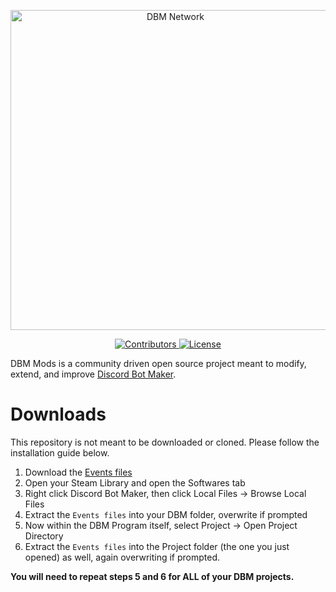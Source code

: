 <p align="center">
  <a title="DBM Network" href="https://discord.gg/3QxkZPK" target="_blank">
    <img src="https://dl.dropboxusercontent.com/s/z9peiufx85vxxmj/events-banner.png" width="512" alt="DBM Network" />
  </a>
</p>
<p align="center">
  <a title="Contributors" href="https://github.com/dbm-network/mods/contributors" target="_blank">
    <img src="https://img.shields.io/github/contributors/dbm-network/events.svg?style=flat-square" alt="Contributors" />
  </a>
  <a title="License" href="https://github.com/dbm-network/mods/blob/master/LICENSE.md" target="_blank">
    <img src="https://img.shields.io/github/license/dbm-network/events.svg?style=flat-square" alt="License" />
  </a>
</p>

DBM Mods is a community driven open source project meant to modify, extend, and improve [Discord Bot Maker](https://store.steampowered.com/app/682130/Discord_Bot_Maker/).

# Downloads

This repository is not meant to be downloaded or cloned. Please follow the installation guide below.

1. Download the [Events files](https://github.com/dbm-network/events/archive/master.zip)
2. Open your Steam Library and open the Softwares tab
3. Right click Discord Bot Maker, then click Local Files &rarr; Browse Local Files
4. Extract the `Events files` into your DBM folder, overwrite if prompted
5. Now within the DBM Program itself, select Project &rarr; Open Project Directory
6. Extract the `Events files` into the Project folder (the one you just opened) as well, again overwriting if prompted.

**You will need to repeat steps 5 and 6 for ALL of your DBM projects.**


